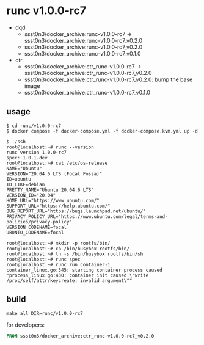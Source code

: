 # runc v1.0.0-rc7

* dqd
    * ssst0n3/docker_archive:runc-v1.0.0-rc7 -> ssst0n3/docker_archive:runc-v1.0.0-rc7_v0.2.0
    * ssst0n3/docker_archive:runc-v1.0.0-rc7_v0.2.0
    * ssst0n3/docker_archive:runc-v1.0.0-rc7_v0.1.0
* ctr
    * ssst0n3/docker_archive:ctr_runc-v1.0.0-rc7 -> ssst0n3/docker_archive:ctr_runc-v1.0.0-rc7_v0.2.0
    * ssst0n3/docker_archive:ctr_runc-v1.0.0-rc7_v0.2.0: bump the base image
    * ssst0n3/docker_archive:ctr_runc-v1.0.0-rc7_v0.1.0

## usage

```shell
$ cd runc/v1.0.0-rc7
$ docker compose -f docker-compose.yml -f docker-compose.kvm.yml up -d
```

```shell
$ ./ssh
root@localhost:~# runc --version
runc version 1.0.0-rc7
spec: 1.0.1-dev
root@localhost:~# cat /etc/os-release 
NAME="Ubuntu"
VERSION="20.04.6 LTS (Focal Fossa)"
ID=ubuntu
ID_LIKE=debian
PRETTY_NAME="Ubuntu 20.04.6 LTS"
VERSION_ID="20.04"
HOME_URL="https://www.ubuntu.com/"
SUPPORT_URL="https://help.ubuntu.com/"
BUG_REPORT_URL="https://bugs.launchpad.net/ubuntu/"
PRIVACY_POLICY_URL="https://www.ubuntu.com/legal/terms-and-policies/privacy-policy"
VERSION_CODENAME=focal
UBUNTU_CODENAME=focal
```

```shell
root@localhost:~# mkdir -p rootfs/bin/
root@localhost:~# cp /bin/busybox rootfs/bin/
root@localhost:~# ln -s /bin/busybox rootfs/bin/sh
root@localhost:~# runc spec
root@localhost:~# runc run container-1
container_linux.go:345: starting container process caused "process_linux.go:430: container init caused \"write /proc/self/attr/keycreate: invalid argument\""
```

## build

```shell
make all DIR=runc/v1.0.0-rc7
```

for developers:

```dockerfile
FROM ssst0n3/docker_archive:ctr_runc-v1.0.0-rc7_v0.2.0
```
